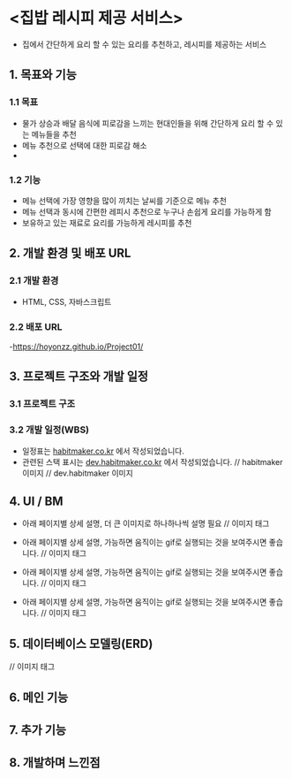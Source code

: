 # <집밥 레시피 제공 서비스>
- 집에서 간단하게 요리 할 수 있는 요리를 추천하고, 레시피를 제공하는 서비스

## 1. 목표와 기능

### 1.1 목표
- 물가 상승과 배달 음식에 피로감을 느끼는 현대인들을 위해 간단하게 요리 할 수 있는 메뉴들을 추천
- 메뉴 추천으로 선택에 대한 피로감 해소
-

### 1.2 기능
- 메뉴 선택에 가장 영향을 많이 끼치는 날씨를 기준으로 메뉴 추천
- 메뉴 선택과 동시에 간편한 레피시 추천으로 누구나 손쉽게 요리를 가능하게 함
- 보유하고 있는 재료로 요리를 가능하게 레시피를 추천

## 2. 개발 환경 및 배포 URL
### 2.1 개발 환경
- HTML, CSS, 자바스크립트
### 2.2 배포 URL
-https://hoyonzz.github.io/Project01/

## 3. 프로젝트 구조와 개발 일정
### 3.1 프로젝트 구조

### 3.2 개발 일정(WBS)
* 일정표는 [habitmaker.co.kr](https://habitmaker.co.kr) 에서 작성되었습니다.
* 관련된 스택 표시는 [dev.habitmaker.co.kr](https://dev.habitmaker.co.kr) 에서 작성되었습니다.
// habitmaker 이미지
// dev.habitmaker 이미지

## 4. UI / BM

- 아래 페이지별 상세 설명, 더 큰 이미지로 하나하나씩 설명 필요
// 이미지 태그

- 아래 페이지별 상세 설명, 가능하면 움직이는 gif로 실행되는 것을 보여주시면 좋습니다.
// 이미지 태그

- 아래 페이지별 상세 설명, 가능하면 움직이는 gif로 실행되는 것을 보여주시면 좋습니다.
// 이미지 태그

- 아래 페이지별 상세 설명, 가능하면 움직이는 gif로 실행되는 것을 보여주시면 좋습니다.
// 이미지 태그

## 5. 데이터베이스 모델링(ERD)
// 이미지 태그

## 6. 메인 기능

## 7. 추가 기능

## 8. 개발하며 느낀점
